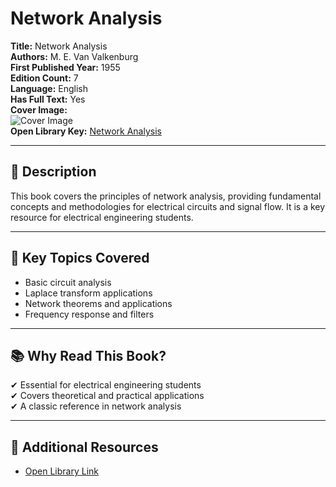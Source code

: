# Network Analysis

**Title:** Network Analysis  
**Authors:** M. E. Van Valkenburg  
**First Published Year:** 1955  
**Edition Count:** 7  
**Language:** English  
**Has Full Text:** Yes  
**Cover Image:**  
![Cover Image](https://covers.openlibrary.org/b/id/4508363-L.jpg)  
**Open Library Key:** [Network Analysis](https://openlibrary.org/works/OL6090736W)  

---

## 📖 Description  
This book covers the principles of network analysis, providing fundamental concepts and methodologies for electrical circuits and signal flow. It is a key resource for electrical engineering students.

---

## 📌 Key Topics Covered  
- Basic circuit analysis  
- Laplace transform applications  
- Network theorems and applications  
- Frequency response and filters  

---

## 📚 Why Read This Book?  
✔ Essential for electrical engineering students  
✔ Covers theoretical and practical applications  
✔ A classic reference in network analysis  

---

## 🔗 Additional Resources  
- [Open Library Link](https://openlibrary.org/works/OL6090736W)  
